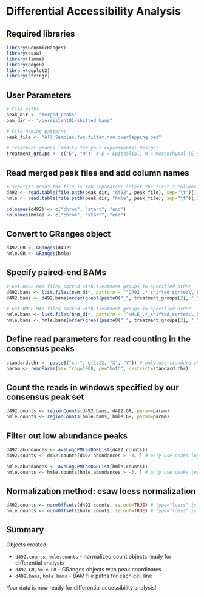 # Differential Accessibility Analysis

## Required libraries 

```r
library(GenomicRanges)
library(csaw)
library(limma)
library(edgeR)
library(ggplot2)
library(stringr)
```

## User Parameters

```r
# File paths
peak_dir <- "merged_peaks"
bam_dir <- "/persistent01/shifted_bams"

# File naming patterns
peak_file <- "All_Samples.fwp.filter.non_overlapping.bed"

# Treatment groups (modify for your experimental design)
treatment_groups <- c("E", "M")  # E = Epithelial, M = Mesenchymal (E samples will come first)
```

## Read merged peak files and add column names

```r
# sep="\t" means the file is tab separated; select the first 3 columns
d492 <- read.table(file.path(peak_dir, "d492", peak_file), sep="\t")[,1:3]
hmle <- read.table(file.path(peak_dir, "hmle", peak_file), sep="\t")[,1:3]

colnames(d492) <- c("chrom", "start", "end")
colnames(hmle) <- c("chrom", "start", "end")
```

## Convert to GRanges object

```r
d492.GR <- GRanges(d492)
hmle.GR <- GRanges(hmle)
```

## Specify paired-end BAMs

```r
# Get D492 BAM files sorted with treatment groups in specified order
d492.bams <- list.files(bam_dir, pattern = "^D492_.*_shifted_sorted\\.bam$", full.names = TRUE)
d492.bams <- d492.bams[order(grepl(paste0("_", treatment_groups[2], "_"), d492.bams), d492.bams)]

# Get HMLE BAM files sorted with treatment groups in specified order  
hmle.bams <- list.files(bam_dir, pattern = "^HMLE_.*_shifted_sorted\\.bam$", full.names = TRUE)
hmle.bams <- hmle.bams[order(grepl(paste0("_", treatment_groups[2], "_"), hmle.bams), hmle.bams)]
```

## Define read parameters for read counting in the consensus peaks

```r
standard.chr <- paste0("chr", c(1:22, "X", "Y")) # only use standard chromosomes 
param <- readParam(max.frag=1000, pe="both", restrict=standard.chr) 
```

## Count the reads in windows specified by our consensus peak set

```r
d492.counts <- regionCounts(d492.bams, d492.GR, param=param)
hmle.counts <- regionCounts(hmle.bams, hmle.GR, param=param)
```

## Filter out low abundance peaks

```r
d492.abundances <- aveLogCPM(asDGEList(d492.counts))
d492.counts <- d492.counts[d492.abundances > -3, ] # only use peaks logCPM > -3

hmle.abundances <- aveLogCPM(asDGEList(hmle.counts))
hmle.counts <- hmle.counts[hmle.abundances > -3, ] # only use peaks logCPM > -3
```

## Normalization method: csaw loess normalization

```r
d492.counts <- normOffsets(d492.counts, se.out=TRUE) # type="loess" is now default
hmle.counts <- normOffsets(hmle.counts, se.out=TRUE) # type="loess" is now default
```

## Summary

Objects created:
- `d492.counts`, `hmle.counts` - normalized count objects ready for differential analysis
- `d492.GR`, `hmle.GR` - GRanges objects with peak coordinates  
- `d492.bams`, `hmle.bams` - BAM file paths for each cell line

Your data is now ready for differential accessibility analysis!